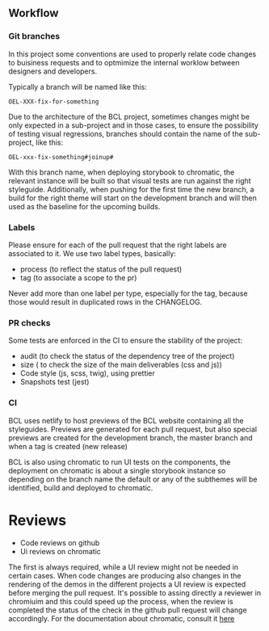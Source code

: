 ## Workflow

### Git branches

In this project some conventions are used to properly relate code changes to buisiness requests 
and to optmimize the internal worklow between designers and developers.

Typically a branch will be named like this:

`OEL-XXX-fix-for-something`

Due to the architecture of the BCL project, sometimes changes might be only expected in a sub-project and in those cases,
to ensure the possibility of testing visual regressions, branches should contain the name of the sub-project, like this:

`OEL-xxx-fix-something#joinup#`

With this branch name, when deploying storybook to chromatic, the relevant instance will be built so that visual tests are
run against the right styleguide.
Additionally, when pushing for the first time the new branch, a build for the right theme will start on the development branch
and will then used as the baseline for the upcoming builds.

### Labels

Please ensure for each of the pull request that the right labels are associated to it.
We use two label types, basically:

- process (to reflect the status of the pull request)
- tag (to associate a scope to the pr)

Never add more than one label per type, especially for the tag, because those would result in duplicated rows in the CHANGELOG.

### PR checks

Some tests are enforced in the CI to ensure the stability of the project:

- audit (to check the status of the dependency tree of the project)
- size ( to check the size of the main deliverables (css and js))
- Code style (js, scss, twig), using prettier
- Snapshots test (jest)

### CI

BCL uses netlify to host previews of the BCL website containing all the styleguides.
Previews are generated for each pull request, but also special previews are created for the development branch, the master branch
and when a tag is created (new release)

BCL is also using chromatic to run UI tests on the components, the deployment on chromatic is about a single storybook instance so
depending on the branch name the default or any of the subthemes will be identified, build and deployed to chromatic.


# Reviews

- Code reviews on github
- Ui reviews on chromatic

The first is always required, while a UI review might not be needed in certain cases.
When code changes are producing also changes in the rendering of the demos in the different projects a UI review is expected before 
merging the pull request.
It's possible to assing directly a reviewer in chromiuim and this could speed up the process, when the review is completed the status
of the check in the github pull request will change accordingly.
For the documentation about chromatic, consult it [here](docs/chromatic.md)









